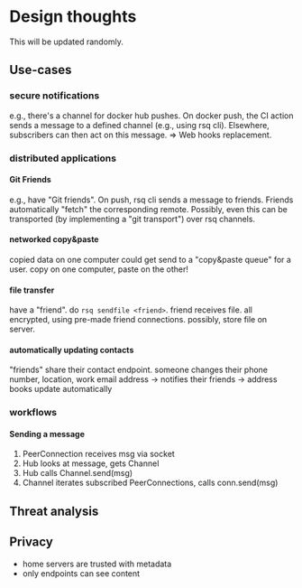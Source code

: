# Design thoughts

This will be updated randomly.

## Use-cases

### secure notifications

e.g., there's a channel for docker hub pushes. On docker push,
  the CI action sends a message to a defined channel (e.g., using rsq cli).
  Elsewhere, subscribers can then act on this message.
  => Web hooks replacement.

### distributed applications

#### Git Friends

e.g., have "Git friends". On push, rsq cli sends a message to friends.
Friends automatically "fetch" the corresponding remote. Possibly, even this can
be transported (by implementing a "git transport") over rsq channels.

#### networked copy&paste

copied data on one computer could get send to a "copy\&paste queue" for a user.
copy on one computer, paste on the other!

#### file transfer

have a "friend". do `rsq sendfile <friend>`. friend receives file. all encrypted,
using pre-made friend connections.
possibly, store file on server.

#### automatically updating contacts

"friends" share their contact endpoint. someone changes their phone number, location,
work email address -\> notifies their friends -\> address books update automatically

### workflows

#### Sending a message

1. PeerConnection receives msg via socket
2. Hub looks at message, gets Channel
3. Hub calls Channel.send(msg)
4. Channel iterates subscribed PeerConnections, calls conn.send(msg)

## Threat analysis

## Privacy

- home servers are trusted with metadata
- only endpoints can see content
